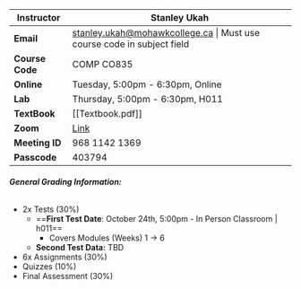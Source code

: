 
| **Instructor**  | Stanley Ukah                                                                                                      |
| --------------- | ----------------------------------------------------------------------------------------------------------------- |
| **Email**       | [stanley.ukah@mohawkcollege.ca](mailto:bilal.al-momani@mohawkcollege.ca) \| Must use course code in subject field |
| **Course Code** | COMP CO835                                                                                                        |
| **Online**      | Tuesday, 5:00pm - 6:30pm, Online                                                                                  |
| **Lab**         | Thursday, 5:00pm - 6:30pm, H011                                                                                   |
| **TextBook**    | [[Textbook.pdf]]                                                                                                  |
| **Zoom**        | [Link](https://mohawkcollege.zoom.us/j/96811421369?pwd=yPIFY2V0cMgwETfW8X1Js8DLqM4GiU.1)                          |
| **Meeting ID**  | 968 1142 1369                                                                                                     |
| **Passcode**    | 403794                                                                                                            |

###### **General Grading Information:**
- 2x Tests (30%)
	- ==**First Test Date**: October 24th, 5:00pm - In Person Classroom | h011==
		- Covers Modules (Weeks) 1 -> 6
	- **Second Test Data:** TBD
- 6x Assignments (30%)
- Quizzes (10%)
- Final Assessment (30%) 